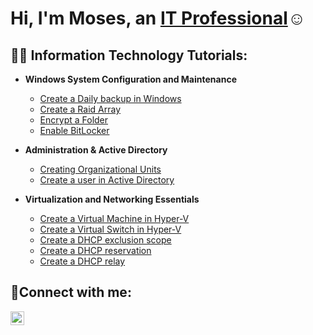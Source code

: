 <h1>Hi, I'm Moses, an <a href="https://burgerking.com">IT Professional</a>☺</h1>

<h2>👨‍💻 Information Technology Tutorials:</h2>

- <b>Windows System Configuration and Maintenance</b>
  - [Create a Daily backup in Windows](https://github.com/mosesestrada/backup)
  - [Create a Raid Array](https://github.com/mosesestrada/RaidArray)
  - [Encrypt a Folder](https://github.com/mosesestrada/fileencrypt)
  - [Enable BitLocker](https://github.com/mosesestrada/BitLocker)
  
- <b>Administration & Active Directory</b>
  - [Creating Organizational Units](https://github.com/mosesestrada/organizationalunits)
  - [Create a user in Active Directory](https://github.com/mosesestrada/useraccounts)

- <b>Virtualization and Networking Essentials</b>
  - [Create a Virtual Machine in Hyper-V](https://github.com/mosesestrada/Virtualmachine)
  - [Create a Virtual Switch in Hyper-V](https://github.com/mosesestrada/virtualswitch)
  - [Create a DHCP exclusion scope](https://github.com/mosesestrada/ipexclusion)
  - [Create a DHCP reservation](https://github.com/mosesestrada/ipreservation)
  - [Create a DHCP relay](https://github.com/mosesestrada/dhcprelay)
  
<h2>🤳Connect with me:</h2>


[<img align="left" alt="mosesestrada | LinkedIn" width="22px" src="https://cdn.jsdelivr.net/npm/simple-icons@v3/icons/linkedin.svg" />][linkedin]



[linkedin]: https://www.burgerking.com

<!--

-->
